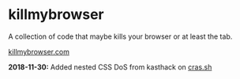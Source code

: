 # killmybrowser
A collection of code that maybe kills your browser or at least the tab.

[killmybrowser.com](https://killmybrowser.com)

**2018-11-30:** Added nested CSS DoS from kasthack on [cras.sh](https://cras.sh/)